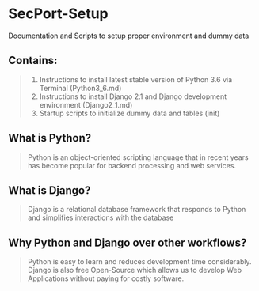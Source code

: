 # SecPort-Setup
Documentation and Scripts to setup proper environment and dummy data

## Contains:
>1. Instructions to install latest stable version of Python 3.6 via Terminal (Python3_6.md)
>2. Instructions to install Django 2.1 and Django development environment (Django2_1.md)
>3. Startup scripts to initialize dummy data and tables (init)

## What is Python?
>Python is an object-oriented scripting language that in recent years has become popular for backend processing and web services.

## What is Django?
>Django is a relational database framework that responds to Python and simplifies interactions with the database

## Why Python and Django over other workflows?
>Python is easy to learn and reduces development time considerably. Django is also free Open-Source which allows us to develop Web Applications without paying for costly software. 
